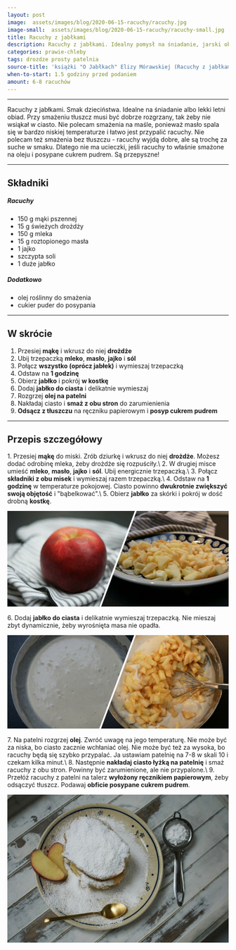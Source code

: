 ```yaml
---
layout: post
image:  assets/images/blog/2020-06-15-racuchy/racuchy.jpg
image-small:  assets/images/blog/2020-06-15-racuchy/racuchy-small.jpg
title: Racuchy z jabłkami
description: Racuchy z jabłkami. Idealny pomysł na śniadanie, jarski obiad czy pyszny deser dla całej rodziny. To jedne z lepszych placuszków z jabłkami dla dzieci.
categories: prawie-chleby
tags: drozdze prosty patelnia
source-title: 'książki "O Jabłkach" Elizy Mórawskiej (Racuchy z jabłkami)'
when-to-start: 1.5 godziny przed podaniem
amount: 6-8 racuchów
---
```


-----

Racuchy z jabłkami. Smak dzieciństwa. Idealne na śniadanie albo lekki letni obiad. Przy smażeniu tłuszcz musi być dobrze rozgrzany, tak żeby nie wsiąkał w ciasto. Nie polecam smażenia na maśle, ponieważ masło spala się w bardzo niskiej temperaturze i łatwo jest przypalić racuchy. Nie polecam też smażenia bez tłuszczu - racuchy wyjdą dobre, ale są trochę za suche w smaku. Dlatego nie ma ucieczki, jeśli racuchy to właśnie smażone na oleju i posypane cukrem pudrem. Są przepyszne!

-----

## Składniki

##### Racuchy

* 150 g mąki pszennej
* 15 g świeżych drożdży
* 150 g mleka
* 15 g roztopionego masła
* 1 jajko
* szczypta soli
* 1 duże jabłko 

##### Dodatkowo

* olej roślinny do smażenia
* cukier puder do posypania

-----

## W skrócie

1. Przesiej **mąkę** i wkrusz do niej **drożdże**
2. Ubij trzepaczką **mleko**, **masło**, **jajko** i **sól**
3. Połącz **wszystko (oprócz jabłek)** i wymieszaj trzepaczką
4. Odstaw na **1 godzinę**
5. Obierz **jabłko** i pokrój **w kostkę**
6. Dodaj **jabłko do ciasta** i delikatnie wymieszaj
7. Rozgrzej **olej na patelni**
8. Nakładaj ciasto i **smaż z obu stron** do zarumienienia
9. **Odsącz z tłuszczu** na ręczniku papierowym i **posyp cukrem pudrem**

-----

## Przepis szczegółowy

1\. Przesiej **mąkę** do miski. Zrób dziurkę i wkrusz do niej **drożdże**. Możesz dodać odrobinę mleka, żeby drożdże się rozpuściły.\\
2\. W drugiej misce umieść **mleko**, **masło**, **jajko** i **sól**. Ubij energicznie trzepaczką.\\
3\. Połącz **składniki z obu misek** i wymieszaj razem trzepaczką.\\
4\. Odstaw na **1 godzinę** w temperaturze pokojowej. Ciasto powinno **dwukrotnie zwiększyć swoją objętość** i "bąbelkować".\\
5\. Obierz **jabłko** za skórki i pokrój w dość drobną **kostkę**.

![Racuchy - jabłko](/assets/images/blog/2020-06-15-racuchy/racuchy-jablko.jpg)

6\. Dodaj **jabłko do ciasta** i delikatnie wymieszaj trzepaczką. Nie mieszaj zbyt dynamicznie, żeby wyrośnięta masa nie opadła.

![Racuchy - ciasto](/assets/images/blog/2020-06-15-racuchy/racuchy-ciasto.jpg)

7\. Na patelni rozgrzej **olej**. Zwróć uwagę na jego temperaturę. Nie może być za niska, bo ciasto zacznie wchłaniać olej. Nie może być też za wysoka, bo racuchy będą się szybko przypalać. Ja ustawiam patelnię na 7-8 w skali 10 i czekam kilka minut.\\
8\. Następnie **nakładaj ciasto łyżką na patelnię** i smaż racuchy z obu stron. Powinny być zarumienione, ale nie przypalone.\\
9\. Przełóż racuchy z patelni na talerz **wyłożony ręcznikiem papierowym**, żeby odsączyć tłuszcz. Podawaj **obficie posypane cukrem pudrem**.

![Racuchy](/assets/images/blog/2020-06-15-racuchy/racuchy-gotowe.jpg)